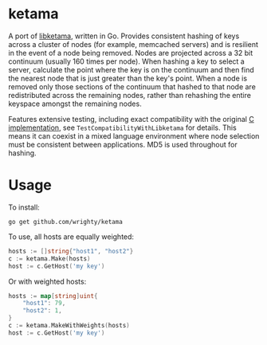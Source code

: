 # ketama

A port of [libketama](https://github.com/RJ/ketama/), written in Go. Provides
consistent hashing of keys across a cluster of nodes (for example, memcached
servers) and is resilient in the event of a node being removed. Nodes are
projected across a 32 bit continuum (usually 160 times per node). When hashing a
key to select a server, calculate the point where the key is on the continuum
and then find the nearest node that is just greater than the key's point. When a
node is removed only those sections of the continuum that hashed to that node
are redistributed across the remaining nodes, rather than rehashing the entire
keyspace amongst the remaining nodes.

Features extensive testing, including exact compatibility with the original
[C implementation](https://github.com/RJ/ketama/tree/master/libketama), see
`TestCompatibilityWithLibketama` for details. This means it can coexist in a
mixed language environment where node selection must be consistent between
applications. MD5 is used throughout for hashing.

# Usage

To install:

```
go get github.com/wrighty/ketama
```

To use, all hosts are equally weighted:

```go
hosts := []string{"host1", "host2"}
c := ketama.Make(hosts)
host := c.GetHost('my key')
```

Or with weighted hosts:

```go
hosts := map[string]uint{
    "host1": 79,
    "host2": 1,
}
c := ketama.MakeWithWeights(hosts)
host := c.GetHost('my key')
```

